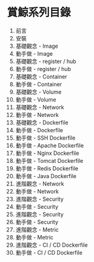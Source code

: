 # 賞鯨系列目錄

<ol>
  <li>前言</li>
  <li>安裝</li>
  <li>基礎觀念 - Image</li>
  <li>動手做 - Image</li>
  <li>基礎觀念 - register / hub</li>
  <li>動手做 - register / hub</li>
  <li>基礎觀念 - Container</li>
  <li>動手做 - Container</li>
  <li>基礎觀念 - Volume</li>
  <li>動手做 - Volume</li>
  <li>基礎觀念 - Network</li>
  <li>動手做 - Network</li>
  <li>基礎觀念 - Dockerfile</li>
  <li>動手做 - Dockerfile</li>
  <li>動手做 - SSH Dockerfile</li>
  <li>動手做 - Apache Dockerfile</li>
  <li>動手做 - Nginx Dockerfile</li>
  <li>動手做 - Tomcat Dockerfile</li>
  <li>動手做 - Redis Dockerfile</li>
  <li>動手做 - Java Dockerfile</li>
  <li>進階觀念 - Network</li>
  <li>動手做 - Network</li>
  <li>進階觀念 - Security</li>
  <li>動手做 - Security</li>
  <li>進階觀念 - Security</li>
  <li>動手做 - Security</li>
  <li>進階觀念 - Metric</li>
  <li>動手做 - Metric</li>
  <li>進階觀念 - CI / CD Dockerfile</li>
  <li>動手做 - CI / CD Dockerfile</li>
</ol>
